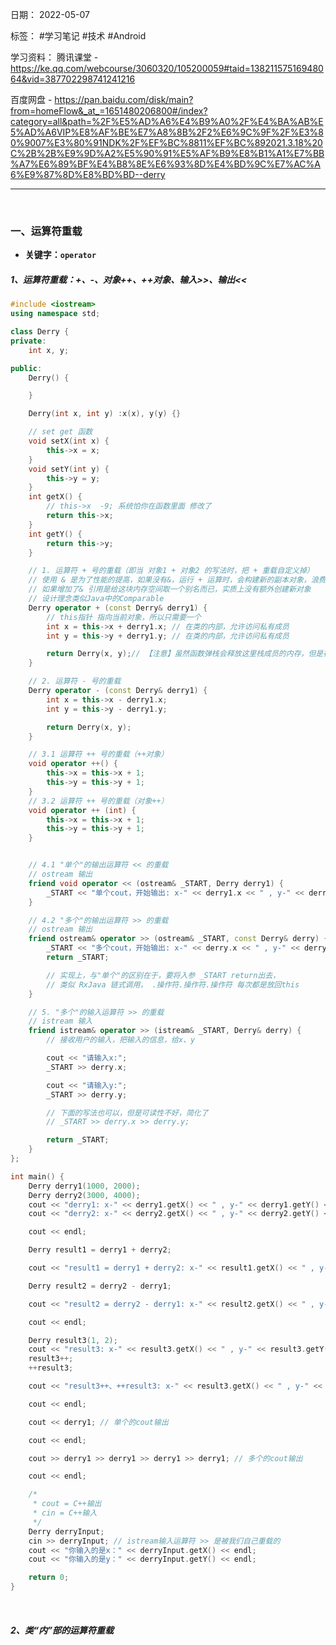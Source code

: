 日期： 2022-05-07

标签： #学习笔记 #技术 #Android 

学习资料： 
腾讯课堂 - https://ke.qq.com/webcourse/3060320/105200059#taid=13821157516948064&vid=387702298741241216

百度网盘 - https://pan.baidu.com/disk/main?from=homeFlow&_at_=1651480206800#/index?category=all&path=%2F%E5%AD%A6%E4%B9%A0%2F%E4%BA%AB%E5%AD%A6VIP%E8%AF%BE%E7%A8%8B%2F2%E6%9C%9F%2F%E3%80%9007%E3%80%91NDK%2F%EF%BC%8811%EF%BC%892021.3.18%20C%2B%2B%E9%9D%A2%E5%90%91%E5%AF%B9%E8%B1%A1%E7%BB%A7%E6%89%BF%E4%B8%8E%E6%93%8D%E4%BD%9C%E7%AC%A6%E9%87%8D%E8%BD%BD--derry

---
<br>

### 一、运算符重载
- **关键字：`operator`**

##### 1、运算符重载：+、-、对象++、++对象、输入>>、输出<<

```cpp
#include <iostream>
using namespace std;

class Derry {
private:
	int x, y;

public:
	Derry() {

	}

	Derry(int x, int y) :x(x), y(y) {}

	// set get 函数
	void setX(int x) {
		this->x = x;
	}
	void setY(int y) {
		this->y = y;
	}
	int getX() {
		// this->x  -9; 系统怕你在函数里面 修改了
		return this->x;
	}
	int getY() {
		return this->y;
	}

	// 1. 运算符 + 号的重载（即当 对象1 + 对象2 的写法时，把 + 重载自定义掉）
	// 使用 & 是为了性能的提高，如果没有&，运行 + 运算时，会构建新的副本对象，浪费性能开销
	// 如果增加了& 引用是给这块内存空间取一个别名而已，实质上没有额外创建新对象
	// 设计理念类似Java中的Comparable
	Derry operator + (const Derry& derry1) {
		// this指针 指向当前对象，所以只需要一个
		int x = this->x + derry1.x; // 在类的内部，允许访问私有成员
		int y = this->y + derry1.y; // 在类的内部，允许访问私有成员

		return Derry(x, y);// 【注意】虽然函数弹栈会释放这里栈成员的内存，但是在上层=拷贝逻辑未执行完毕前，该函数不会弹栈
	}

	// 2. 运算符 - 号的重载
	Derry operator - (const Derry& derry1) {
		int x = this->x - derry1.x;
		int y = this->y - derry1.y;

		return Derry(x, y);
	}

	// 3.1 运算符 ++ 号的重载（++对象）
	void operator ++() {
		this->x = this->x + 1;
		this->y = this->y + 1;
	}
	// 3.2 运算符 ++ 号的重载（对象++）
	void operator ++ (int) {
		this->x = this->x + 1;
		this->y = this->y + 1;
	}


	// 4.1 "单个"的输出运算符 << 的重载
	// ostream 输出
	friend void operator << (ostream& _START, Derry derry1) {
		_START << "单个cout，开始输出: x-" << derry1.x << " , y-" << derry1.y << endl;
	}

	// 4.2 "多个"的输出运算符 >> 的重载
	// ostream 输出
	friend ostream& operator >> (ostream& _START, const Derry& derry) {
		_START << "多个cout，开始输出: x-" << derry.x << " , y-" << derry.y << endl;
		return _START;

		// 实现上，与"单个"的区别在于，要将入参 _START return出去，
		// 类似 RxJava 链式调用， .操作符.操作符.操作符 每次都是放回this
	}

	// 5. "多个"的输入运算符 >> 的重载
	// istream 输入
	friend istream& operator >> (istream& _START, Derry& derry) {
		// 接收用户的输入，把输入的信息，给x、y

		cout << "请输入x:";
		_START >> derry.x;

		cout << "请输入y:";
		_START >> derry.y;

		// 下面的写法也可以，但是可读性不好，简化了
		// _START >> derry.x >> derry.y;

		return _START;
	}
};

int main() {
	Derry derry1(1000, 2000);
	Derry derry2(3000, 4000);
	cout << "derry1: x-" << derry1.getX() << " , y-" << derry1.getY() << endl;
	cout << "derry2: x-" << derry2.getX() << " , y-" << derry2.getY() << endl;

	cout << endl;

	Derry result1 = derry1 + derry2;

	cout << "result1 = derry1 + derry2: x-" << result1.getX() << " , y-" << result1.getY() << endl;

	Derry result2 = derry2 - derry1;

	cout << "result2 = derry2 - derry1: x-" << result2.getX() << " , y-" << result2.getY() << endl;

	cout << endl;

	Derry result3(1, 2);
	cout << "result3: x-" << result3.getX() << " , y-" << result3.getY() << endl;
	result3++;
	++result3;

	cout << "result3++、++result3: x-" << result3.getX() << " , y-" << result3.getY() << endl;

	cout << endl;

	cout << derry1; // 单个的cout输出

	cout << endl;

	cout >> derry1 >> derry1 >> derry1 >> derry1; // 多个的cout输出

	cout << endl;

	/*
	 * cout = C++输出
	 * cin = C++输入
	 */
	Derry derryInput;
	cin >> derryInput; // istream输入运算符 >> 是被我们自己重载的
	cout << "你输入的是x：" << derryInput.getX() << endl;
	cout << "你输入的是y：" << derryInput.getY() << endl;

	return 0;
}
```

<br>

##### 2、类“内”部的运算符重载

